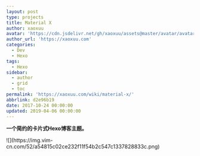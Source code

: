 ```yaml
---
layout: post
type: projects
title: Material X
author: xaoxuu
avatar: 'https://cdn.jsdelivr.net/gh/xaoxuu/assets@master/avatar/avatar.png'
author_url: 'https://xaoxuu.com'
categories:
  - Dev
  - Hexo
tags:
  - Hexo
sidebar:
  - author
  - grid
  - toc
permalink: 'https://xaoxuu.com/wiki/material-x/'
abbrlink: d2e96b19
date: 2017-10-24 00:00:00
updated: 2019-04-06 00:00:00
---
```


**一个简约的卡片式Hexo博客主题。**

<fancybox>
![](https://img.vim-cn.com/52/a54815c02ce232f11f54b2c547c1337828833c.png)
</fancybox>


<!--more-->

